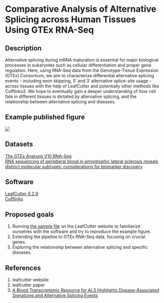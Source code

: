 # Comparative Analysis of Alternative Splicing across Human Tissues Using GTEx RNA-Seq
## Description
Alternative splicing during mRNA maturation is essential for major biological processes in eukaryotes such as cellular differentiation and proper gene regulation. Here, using RNA-Seq data from the Genotype-Tissue Expression (GTEx) Consortium, we aim to characterize differential alternative splicing events - including exon skipping, 5′ and 3′ alternative splice-site usage - across tissues with the help of LeafCutter and potentially other methods like Cufflinks2. We hope to eventually gain a deeper understanding of how cell fate in different tissues is dictated by alternative splicing, and the relationship between alternative splicing and diseases.
## Example published figure
![](https://davidaknowles.github.io/leafcutter/articles/cluster_plot_example.png)
## Datasets
[The GTEx Analysis V10 RNA-Seq](https://www.gtexportal.org/home/downloads/adult-gtex/bulk_tissue_expression#bulk_tissue_expression-gtex_analysis_v10-rna-seq)   
[RNA sequencing of peripheral blood in amyotrophic lateral sclerosis reveals distinct molecular subtypes: considerations for biomarker discovery](https://www.ncbi.nlm.nih.gov/geo/query/acc.cgi?acc=GSE234297)
## Software
[LeafCutter 0.2.9](https://davidaknowles.github.io/leafcutter/index.html)  
[Cufflinks](https://github.com/cole-trapnell-lab/cufflinks)
## Proposed goals
1. Running [the sample file](https://drive.google.com/open?id=0B_dRjzD1If9mR0Z6Um5LZTYxVjA) on the LeafCutter website to familiarize ourselves with the software and try to reproduce the example figure.
2. Extending the pipeline to GTEx RNA-Seq data, focusing on crucial genes.
3. Exploring the relationship between alternative splicing and specific diseases.
## References
1. leafcutter website
2. leafcutter paper
3. [A Blood Transcriptomic Resource for ALS Highlights Disease-Associated Signatures and Alternative Splicing Events](https://www.medrxiv.org/content/10.1101/2025.07.28.25332310v1)
